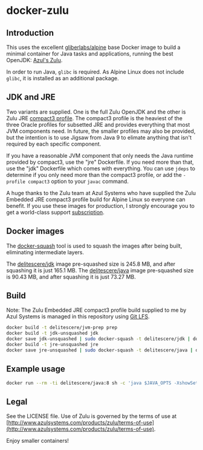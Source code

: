 # docker-zulu

## Introduction
This uses the excellent [gliberlabs/alpine](https://github.com/gliderlabs/docker-alpine) base Docker image to build a minimal container for Java tasks and applications, running the best OpenJDK: [Azul's Zulu](http://www.azulsystems.com/products/zulu).

In order to run Java, `glibc` is required. As Alpine Linux does not include `glibc`, it is installed as an additional package.

## JDK and JRE

Two variants are supplied. One is the full Zulu OpenJDK and the other is Zulu JRE [compact3 profile](https://docs.oracle.com/javase/8/docs/technotes/guides/compactprofiles/compactprofiles.html). The compact3 profile is the heaviest of the three Oracle profiles for subsetted JRE and provides everything that most JVM components need. In future, the smaller profiles may also be provided, but the intention is to use Jigsaw from Java 9 to elimate anything that isn't required by each specific component.

If you have a reasonable JVM component that only needs the Java runtime provided by compact3, use the "jre" Dockerfile. If you need more than that, use the "jdk" Dockerfile which comes with everything. You can use `jdeps` to determine if you only need more than the compact3 profile, or add the `-profile compact3` option to your `javac` command.
 
A huge thanks to the Zulu team at Azul Systems who have supplied the Zulu Embedded JRE compact3 profile build for Alpine Linux so everyone can benefit. If you use these images for production, I strongly encourage you to get a world-class support [subscription](http://www.azulsystems.com/products/zulu/support-packages).

## Docker images
The [docker-squash](https://github.com/jwilder/docker-squash) tool is used to squash the images after being built, eliminating intermediate layers.

The [delitescere/jdk](https://hub.docker.com/r/delitescere/jdk/) image pre-squashed size is 245.8 MB, and after squashing it is just 165.1 MB.
The [delitescere/java](https://hub.docker.com/r/delitescere/java/) image pre-squashed size is 90.43 MB, and after squashing it is just 73.27 MB.

## Build

Note: The Zulu Embedded JRE compact3 profile build supplied to me by Azul Systems is managed in this repository using [Git LFS](https://git-lfs.github.com/).

```sh
docker build -t delitescere/jvm-prep prep
docker build -t jdk-unsquashed jdk
docker save jdk-unsquashed | sudo docker-squash -t delitescere/jdk | docker load
docker build -t jre-unsquashed jre
docker save jre-unsquashed | sudo docker-squash -t delitescere/java | docker load
```

## Example usage

```sh
docker run --rm -ti delitescere/java:8 sh -c 'java $JAVA_OPTS -XshowSettings'
```

## Legal

See the LICENSE file. Use of Zulu is governed by the terms of use at [http://www.azulsystems.com/products/zulu/terms-of-use](http://www.azulsystems.com/products/zulu/terms-of-use).

Enjoy smaller containers!
